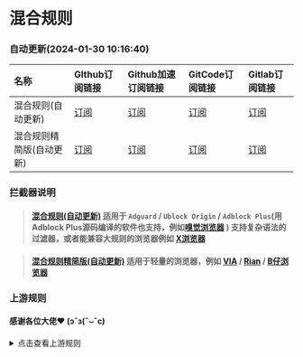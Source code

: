 # 混合规则
### 自动更新(2024-01-30 10:16:40)


| 名称 | GIthub订阅链接 | Github加速订阅链接 | GitCode订阅链接 | Gitlab订阅链接 |
| :-- | :-- | :-- | :-- | :-- |
| 混合规则(自动更新) | [订阅](https://raw.githubusercontent.com/lingeringsound/adblock_auto/main/Rules/adblock_auto.txt) | [订阅](https://raw.gitmirror.com/lingeringsound/adblock_auto/main/Rules/adblock_auto.txt) | [订阅](https://gitcode.net/weixin_45617236/adblock_auto/-/raw/main/Rules/adblock_auto.txt) | [订阅](https://jihulab.com/foreseeable_boy/adblock_auto/-/raw/main/Rules/adblock_auto.txt) |
| 混合规则精简版(自动更新) | [订阅](https://raw.githubusercontent.com/lingeringsound/adblock_auto/main/Rules/adblock_auto_lite.txt) | [订阅](https://raw.gitmirror.com/lingeringsound/adblock_auto/main/Rules/adblock_auto_lite.txt) | [订阅](https://gitcode.net/weixin_45617236/adblock_auto/-/raw/main/Rules/adblock_auto_lite.txt) | [订阅](https://jihulab.com/foreseeable_boy/adblock_auto/-/raw/main/Rules/adblock_auto_lite.txt) |

### 拦截器说明
> #### [混合规则(自动更新)](https://lingeringsound.github.io/adblock_auto/Rules/adblock_auto.txt) 适用于 `Adguard` / `Ublock Origin` / `Adblock Plus`(用Adblock Plus源码编译的软件也支持，例如[嗅觉浏览器](https://www.coolapk.com/apk/com.hiker.youtoo) ) 支持复杂语法的过滤器，或者能兼容大规则的浏览器例如 [X浏览器](https://www.coolapk.com/apk/com.mmbox.xbrowser)

> #### [混合规则精简版(自动更新)](https://lingeringsound.github.io/adblock_auto/Rules/adblock_auto_lite.txt) 适用于轻量的浏览器，例如  [VIA](https://www.coolapk.com/apk/mark.via)  / [Rian](https://www.coolapk.com/apk/com.rainsee.create) / [B仔浏览器](https://www.coolapk.com/apk/com.huicunjun.bbrowser)


### 上游规则
#### 感谢各位大佬❤ (ɔˆз(ˆ⌣ˆc)
<details>
<summary>点击查看上游规则</summary>
<ul>
<li> <a href="https://easylist-downloads.adblockplus.org/easylist.txt" target="_blank" > Easylist </a> </li>
<li> <a href="https://easylist-downloads.adblockplus.org/easylistchina.txt" target="_blank" > EasylistChina </a> </li>
<li> <a href="https://easylist-downloads.adblockplus.org/antiadblockfilters.txt" target="_blank" > Antiadblockfilters </a> </li>
<li> <a href="https://filters.adtidy.org/android/filters/15_optimized.txt" target="_blank" > Adguard DNS optimized </a> </li>
<li> <a href="https://filters.adtidy.org/extension/ublock/filters/11.txt" target="_blank" > Adguard mobile </a> </li>
<li> <a href="https://filters.adtidy.org/extension/ublock/filters/224.txt" target="_blank" > Adguard Chinese </a> </li>
</ul>
</details>
